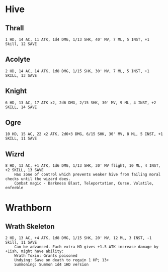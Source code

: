 # Hive

## Thrall
    1 HD, 14 AC, 11 ATK, 1d4 DMG, 1/13 SHK, 40' MV, 7 ML, 5 INST, +1 Skill, 12 SAVE
## Acolyte
    2 HD, 14 AC, 14 ATK, 1d8 DMG, 1/15 SHK, 30' MV, 7 ML, 5 INST, +1 SKILL, 13 SAVE
## Knight
    6 HD, 13 AC, 17 ATK x2, 2d6 DMG, 2/15 SHK, 30' MV, 9 ML, 4 INST, +2 SKILL, 14 SAVE
## Ogre
    10 HD, 15 AC, 22 x2 ATK, 2d6+3 DMG, 6/15 SHK, 30' MV, 8 ML, 5 INST, +1 SKILL, 11 SAVE
## Wizrd
    8 HD, 13 AC, +1 ATK, 1d6 DMG, 1/13 SHK, 30' MV flight, 10 ML, 4 INST, +2 SKILL, 13 SAVE
        Has zone of control which prevents weaker hive from failing moral checks until the wizard does.
        Combat magic - Darkness Blast, Teleportation, Curse, Volatile, enfeeble

# Wrathborn

## Wrath Skeleton
    2 HD, 13 AC, +4 ATK, 1d8 DMG, 1/15 SHK, 20' MV, 12 ML, 3 INST, -1 Skill, 11 SAVE
        Can be advanced. Each extra HD gives +1.5 ATK increase damage by +1ish, might have ability:
        Wrath Toxin: Grants poisoned
        Undying: Save on death to regain 1 HP; 13+
        Summoning: Summon 1d4 1HD version
        